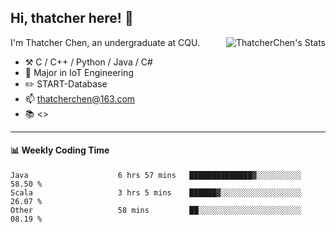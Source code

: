 ## Hi, thatcher here! :wave:

<img align="right" src="https://github-readme-stats.vercel.app/api?username=thatcherchen&title_color=333&text_color=777" alt="ThatcherChen's Stats" >

I'm Thatcher Chen, an undergraduate at CQU.

- :hammer_and_pick:  C / C++ / Python / Java / C# 
- :seedling:  Major in IoT Engineering
- :pencil2: START-Database
- :mailbox: thatcherchen@163.com
- :books: <<Refactoring>>

---

#### :bar_chart: Weekly Coding Time

<!--START_SECTION:waka-->

```text
Java                    6 hrs 57 mins   ██████████████▓░░░░░░░░░░   58.50 %
Scala                   3 hrs 5 mins    ██████▓░░░░░░░░░░░░░░░░░░   26.07 %
Other                   58 mins         ██░░░░░░░░░░░░░░░░░░░░░░░   08.19 %
```

<!--END_SECTION:waka-->
